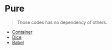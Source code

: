 # Pure
> Those codes has no dependency of others.
- [Container](https://github.com/yuisanae2f/Container)
- [Dice](https://github.com/yuisanae2f/Dice)
- [Babel](https://github.com/yuisanae2f/Babel)
